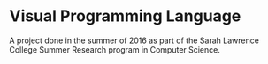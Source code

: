 # Visual Programming Language

A project done in the summer of 2016 as part of the Sarah Lawrence College Summer Research program in Computer Science.
